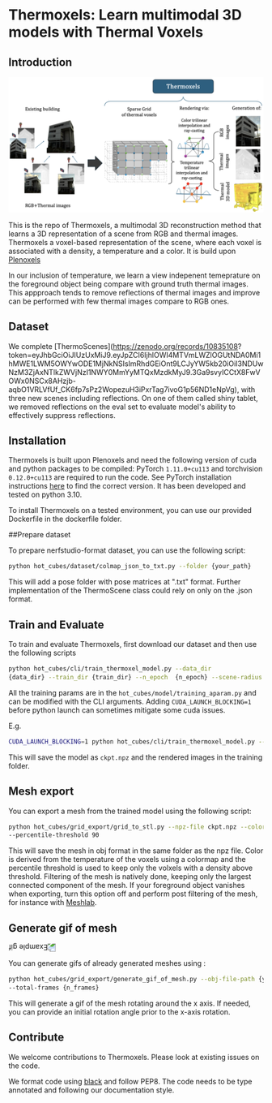 # Thermoxels: Learn multimodal 3D models with Thermal Voxels

## Introduction

![Summary of the method](images/thermoxels_pipeline.png)

This is the repo of Thermoxels, a multimodal 3D reconstruction method that learns a 3D representation of a scene from RGB and thermal images.
Thermoxels a voxel-based representation of the scene, where each voxel 
is associated with a density, a temperature and a color.
It is build upon [Plenoxels](https://github.com/sxyu/svox2)

In our inclusion of temperature, we learn a view indepenent temeprature on the 
foreground object being compare with ground truth thermal images.
This appproach tends to remove reflections of thermal images and improve can be 
performed with few thermal images compare to RGB ones.

## Dataset

We complete [ThermoScenes](https://zenodo.org/records/10835108? token=eyJhbGciOiJIUzUxMiJ9.eyJpZCI6IjhlOWI4MTVmLWZlOGUtNDA0Mi1hMWE1LWM5OWYwODE1MjNkNSIsImRhdGEiOnt9LCJyYW5kb20iOiI3NDUwNzM3ZjAxNTlkZWVjNzI1NWY0MmYyMTQxMzdkMyJ9.3Ga9svyICCtX8FwVOWx0NSCx8AHzjb-aqbO1VRLVfUf_CK6fp7sPz2WopezuH3iPxrTag7ivoG1p56ND1eNpVg), 
with three new scenes including reflections. On one of them called shiny tablet, we 
removed reflections on the eval set to evaluate model's ability to effectively 
suppress reflections.

## Installation

Thermoxels is built upon Plenoxels and need the following version of cuda and python 
packages to be compiled:
PyTorch `1.11.0+cu113` and torchvision `0.12.0+cu113` are required to run the code.
See PyTorch installation instructions [here](https://pytorch.org/get-started/previous-versions/) to find the correct version.
It has been developed and tested on python 3.10.

To install Thermoxels on a tested environment, you can use our provided Dockerfile 
in the dockerfile folder.

##Prepare dataset

To prepare nerfstudio-format dataset, you can use the following script:

```bash
python hot_cubes/dataset/colmap_json_to_txt.py --folder {your_path}
```

This will add a pose folder with pose matrices at ".txt" format. Further 
implementation of the ThermoScene class could rely on only on the .json format.

## Train and Evaluate

To train and evaluate Thermoxels, first download our dataset and then use the following 
scripts

```bash
python hot_cubes/cli/train_thermoxel_model.py --data_dir 
{data_dir} --train_dir {train_dir} --n_epoch  {n_epoch} --scene-radius {radius} 
```

All the training params are in the `hot_cubes/model/training_aparam.py` and can be 
modified with the CLI arguments.
Adding `CUDA_LAUNCH_BLOCKING=1` before python launch can sometimes mitigate some cuda 
issues.

E.g.

```bash
CUDA_LAUNCH_BLOCKING=1 python hot_cubes/cli/train_thermoxel_model.py --data_dir dataset/dataset_name --train_dir training/ --n_epoch  10 --scene-radius 10 
```

This will save the model as `ckpt.npz` and the rendered images in the training folder.


## Mesh export

You can export a mesh from the trained model using the following script:

```bash
python hot_cubes/grid_export/grid_to_stl.py --npz-file ckpt.npz --color true 
--percentile-threshold 90
```

This will save the mesh in obj format in the same folder as the npz file. Color is 
derived from the temperature of the voxels using a colormap and the percentile 
threshold is used to keep only the volxels with a density above threshold.
Filtering of the mesh is natively done, keeping only the largest connected component 
of the mesh. If your foreground object vanishes when exporting, turn this option off 
and perform post filtering of the mesh, for instance with [Meshlab](https://www.meshlab.net/).

## Generate gif of mesh

<img src="images/animation.gif" alt="Example gif" style="transform: rotate(180deg);">

You can generate gifs of already generated meshes using :

```bash
python hot_cubes/grid_export/generate_gif_of_mesh.py --obj-file-path {your_path.obj} 
--total-frames {n_frames}
```

This will generate a gif of the mesh rotating around the x axis.
If needed, you can provide an initial rotation angle prior to the x-axis rotation. 

## Contribute

We welcome contributions to Thermoxels. Please look at existing issues on the code.

We format code using [black](https://pypi.org/project/black/) and follow PEP8.
The code needs to be type annotated and following our documentation style.

